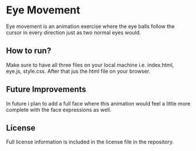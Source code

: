 # Eye Movement
Eye movement is an animation exercise where the eye balls follow the cursor in every direction just as two normal eyes would.

## How to run?
Make sure to have all three files on your local machine i.e. index.html, eye.js, style.css. After that jus the html file on your browser.

## Future Improvements
In future i plan to add a full face where this animation would feel a little more complete with the face expressions as well.

## License
Full license information is included in the license file in the repository.
